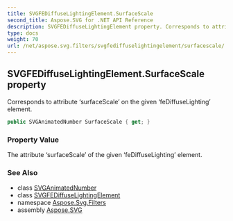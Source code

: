 ```yaml
---
title: SVGFEDiffuseLightingElement.SurfaceScale
second_title: Aspose.SVG for .NET API Reference
description: SVGFEDiffuseLightingElement property. Corresponds to attribute surfaceScale on the given feDiffuseLighting element
type: docs
weight: 70
url: /net/aspose.svg.filters/svgfediffuselightingelement/surfacescale/
---
```

## SVGFEDiffuseLightingElement.SurfaceScale property

Corresponds to attribute ‘surfaceScale’ on the given ‘feDiffuseLighting’ element.

```csharp
public SVGAnimatedNumber SurfaceScale { get; }
```

### Property Value

The attribute ‘surfaceScale’ of the given ‘feDiffuseLighting’ element.

### See Also

* class [SVGAnimatedNumber](../../../aspose.svg.datatypes/svganimatednumber/)
* class [SVGFEDiffuseLightingElement](../)
* namespace [Aspose.Svg.Filters](../../../aspose.svg.filters/)
* assembly [Aspose.SVG](../../../)
